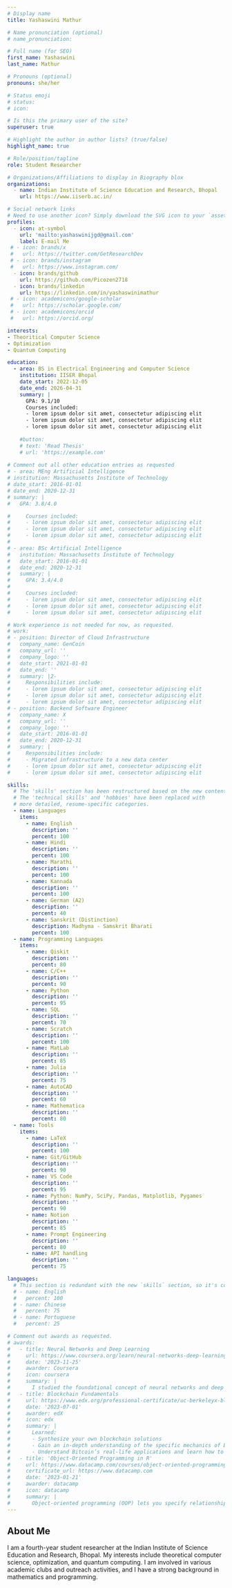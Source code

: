 ```yaml
---
# Display name
title: Yashaswini Mathur

# Name pronunciation (optional)
# name_pronunciation: 

# Full name (for SEO)
first_name: Yashaswini
last_name: Mathur

# Pronouns (optional)
pronouns: she/her

# Status emoji
# status:
# icon: 

# Is this the primary user of the site?
superuser: true

# Highlight the author in author lists? (true/false)
highlight_name: true

# Role/position/tagline
role: Student Researcher

# Organizations/Affiliations to display in Biography blox
organizations:
  - name: Indian Institute of Science Education and Research, Bhopal
    url: https://www.iiserb.ac.in/

# Social network links
# Need to use another icon? Simply download the SVG icon to your `assets/media/icons/` folder.
profiles:
  - icon: at-symbol
    url: 'mailto:yashaswinijgd@gmail.com'
    label: E-mail Me
 # - icon: brands/x
 #   url: https://twitter.com/GetResearchDev
 # - icon: brands/instagram
 #   url: https://www.instagram.com/
  - icon: brands/github
    url: https://github.com/Picozen2718
  - icon: brands/linkedin
    url: https://linkedin.com/in/yashaswinimathur
 # - icon: academicons/google-scholar
 #   url: https://scholar.google.com/
 # - icon: academicons/orcid
 #   url: https://orcid.org/

interests:
- Theoritical Computer Science
- Optimization
- Quantum Computing

education:
  - area: BS in Electrical Engineering and Computer Science
    institution: IISER Bhopal
    date_start: 2022-12-05
    date_end: 2026-04-31
    summary: |
      GPA: 9.1/10
      Courses included:
      - lorem ipsum dolor sit amet, consectetur adipiscing elit
      - lorem ipsum dolor sit amet, consectetur adipiscing elit
      - lorem ipsum dolor sit amet, consectetur adipiscing elit
  
    #button:
    # text: 'Read Thesis'
    # url: 'https://example.com'
      
# Comment out all other education entries as requested
# - area: MEng Artificial Intelligence
# institution: Massachusetts Institute of Technology
# date_start: 2016-01-01
# date_end: 2020-12-31
# summary: |
#   GPA: 3.8/4.0

#     Courses included:
#     - lorem ipsum dolor sit amet, consectetur adipiscing elit
#     - lorem ipsum dolor sit amet, consectetur adipiscing elit
#     - lorem ipsum dolor sit amet, consectetur adipiscing elit
# 
# - area: BSc Artificial Intelligence
#   institution: Massachusetts Institute of Technology
#   date_start: 2016-01-01
#   date_end: 2020-12-31
#   summary: |
#     GPA: 3.4/4.0
#       
#     Courses included:
#     - lorem ipsum dolor sit amet, consectetur adipiscing elit
#     - lorem ipsum dolor sit amet, consectetur adipiscing elit
#     - lorem ipsum dolor sit amet, consectetur adipiscing elit

# Work experience is not needed for now, as requested.
# work:
# - position: Director of Cloud Infrastructure
#   company_name: GenCoin
#   company_url: ''
#   company_logo: ''
#   date_start: 2021-01-01
#   date_end: ''
#   summary: |2-
#     Responsibilities include:
#     - lorem ipsum dolor sit amet, consectetur adipiscing elit
#     - lorem ipsum dolor sit amet, consectetur adipiscing elit
#     - lorem ipsum dolor sit amet, consectetur adipiscing elit
# - position: Backend Software Engineer
#   company_name: X
#   company_url: ''
#   company_logo: ''
#   date_start: 2016-01-01
#   date_end: 2020-12-31
#   summary: |
#     Responsibilities include:
#     - Migrated infrastructure to a new data center
#     - lorem ipsum dolor sit amet, consectetur adipiscing elit
#     - lorem ipsum dolor sit amet, consectetur adipiscing elit

skills:
  # The 'skills' section has been restructured based on the new content.
  # The 'technical skills' and 'hobbies' have been replaced with
  # more detailed, resume-specific categories.
  - name: Languages
    items:
      - name: English
        description: ''
        percent: 100
      - name: Hindi
        description: ''
        percent: 100
      - name: Marathi
        description: ''
        percent: 100
      - name: Kannada
        description: ''
        percent: 100
      - name: German (A2)
        description: ''
        percent: 40
      - name: Sanskrit (Distinction)
        description: Madhyma - Samskrit Bharati
        percent: 100
  - name: Programming Languages
    items:
      - name: Qiskit
        description: ''
        percent: 80
      - name: C/C++
        description: ''
        percent: 90
      - name: Python
        description: ''
        percent: 95
      - name: SQL
        description: ''
        percent: 70
      - name: Scratch
        description: ''
        percent: 100
      - name: MatLab
        description: ''
        percent: 85
      - name: Julia
        description: ''
        percent: 75
      - name: AutoCAD
        description: ''
        percent: 60
      - name: Mathematica
        description: ''
        percent: 80
  - name: Tools
    items:
      - name: LaTeX
        description: ''
        percent: 100
      - name: Git/GitHub
        description: ''
        percent: 90
      - name: VS Code
        description: ''
        percent: 95
      - name: Python: NumPy, SciPy, Pandas, Matplotlib, Pygames
        description: ''
        percent: 90
      - name: Notion
        description: ''
        percent: 85
      - name: Prompt Engineering
        description: ''
        percent: 80
      - name: API handling
        description: ''
        percent: 75

languages:
  # This section is redundant with the new `skills` section, so it's commented out.
  # - name: English
  #   percent: 100
  # - name: Chinese
  #   percent: 75
  # - name: Portuguese
  #   percent: 25

# Comment out awards as requested.
# awards:
#   - title: Neural Networks and Deep Learning
#     url: https://www.coursera.org/learn/neural-networks-deep-learning
#     date: '2023-11-25'
#     awarder: Coursera
#     icon: coursera
#     summary: |
#       I studied the foundational concept of neural networks and deep learning. By the end, I was familiar with the significant technological trends driving the rise of deep learning; build, train, and apply fully connected deep neural networks; implement efficient (vectorized) neural networks; identify key parameters in a neural network’s architecture; and apply deep learning to your own applications.
#   - title: Blockchain Fundamentals
#     url: https://www.edx.org/professional-certificate/uc-berkeleyx-blockchain-fundamentals
#     date: '2023-07-01'
#     awarder: edX
#     icon: edx
#     summary: |
#       Learned:
#       - Synthesize your own blockchain solutions
#       - Gain an in-depth understanding of the specific mechanics of Bitcoin
#       - Understand Bitcoin’s real-life applications and learn how to attack and destroy Bitcoin, Ethereum, smart contracts and Dapps, and alternatives to Bitcoin’s Proof-of-Work consensus algorithm
#   - title: 'Object-Oriented Programming in R'
#     url: https://www.datacamp.com/courses/object-oriented-programming-with-s3-and-r6-in-r
#     certificate_url: https://www.datacamp.com
#     date: '2023-01-21'
#     awarder: datacamp
#     icon: datacamp
#     summary: |
#       Object-oriented programming (OOP) lets you specify relationships between functions and the objects that they can act on, helping you manage complexity in your code. This is an intermediate level course, providing an introduction to OOP, using the S3 and R6 systems. S3 is a great day-to-day R programming tool that simplifies some of the functions that you write. R6 is especially useful for industry-specific analyses, working with web APIs, and building GUIs.
---
```


## About Me

I am a fourth-year student researcher at the Indian Institute of Science Education and Research, Bhopal. My interests include theoretical computer science, optimization, and quantum computing. I am involved in various academic clubs and outreach activities, and I have a strong background in mathematics and programming.
